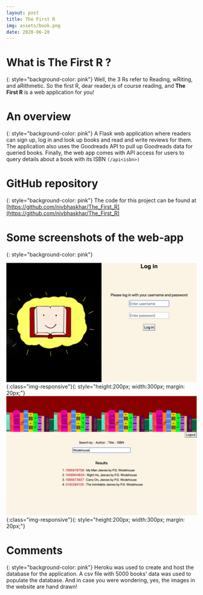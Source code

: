 ```yaml
---
layout: post
title: The First R
img: assets/book.png
date: 2020-06-28
---
```


# What is The First R ?
{: style="background-color: pink"}
Well, the 3 Rs refer to Reading, wRiting, and aRithmetic. So the first R, dear reader,is of course reading, and __The First R__ is a web application for you!



# An overview
{: style="background-color: pink"}
A Flask web application where readers can sign up, log in and look up books and read and write reviews for them. The application also uses the Goodreads API to pull up Goodreads data for queried books. Finally, the web app comes with API access for users to query details about a book with its ISBN `(/api<isbn>)`



# GitHub repository
{: style="background-color: pink"}
The code for this project can be found at [https://github.com/nivbhaskhar/The_First_R](https://github.com/nivbhaskhar/The_First_R)

# Some screenshots of the web-app 
{: style="background-color: pink"}



![Log in page](/assets/login.png){:class="img-responsive"}{: style="height:200px; width:300px; margin: 20px;"}  ![Search page](/assets/search.png){:class="img-responsive"}{: style="height:200px; width:300px; margin: 20px;"}



# Comments 
{: style="background-color: pink"} 
Heroku was used to create and host the database for the application. A csv file with 5000 books' data was used to populate the database. And in case you were wondering, yes, the images in the website are hand drawn!

